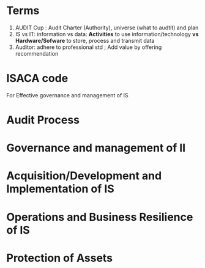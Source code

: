 # Terms
1. AUDIT Cup : Audit Charter (Authority), universe (what to audtit) and plan
2. IS vs IT: information vs data: **Activities** to use information/technology **vs** **Hardware/Sofware** to store, process and transmit data
3. Auditor: adhere to professional std ; Add value by offering recommendation

# ISACA code
For Effective governance and management of IS

# Audit Process

# Governance and management of II

# Acquisition/Development and Implementation of IS

# Operations and Business Resilience of IS

# Protection of Assets
